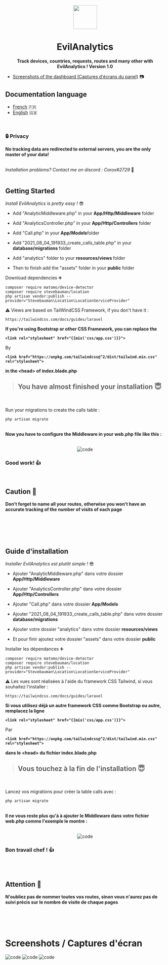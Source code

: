 
<div align="center">  
  <img src="https://emojipedia-us.s3.dualstack.us-west-1.amazonaws.com/thumbs/120/apple/285/vampire_light-skin-tone_1f9db-1f3fb_1f3fb.png" width="75"> <h1> EvilAnalytics </h1>

  
<strong> Track devices, countries, requests, routes and many other with EvilAnalytics ! Version 1.0 </strong>
</div>

- [Screenshots of the dashboard (Captures d'écrans du panel)](https://github.com/Coroxx/EvilAnalytics#screen) 📷


## Documentation language

- [French](https://github.com/Coroxx/EvilAnalytics#fr) 🇫🇷
- [English](https://github.com/Coroxx/EvilAnalytics#ang) 🇬🇧

<div>
<strong>

<br>

### 🔒 Privacy
No tracking data are redirected to external servers, you are the only master of your data!

</strong>

</div>

<br>
<i> Installation problems? Contact me on discord : Corox#2729 </i> 👾

<br>
<br>

<div id="ang">

## Getting Started

<i> Install EvilAnalytics is pretty easy ! </i> 😎

 - Add   "AnalyticMiddleware.php" in your <strong>App/Http/Middleware</strong> folder

 - Add   "AnalyticsController.php" in your <strong>App/Http/Controllers</strong> folder

 - Add   "Call.php" in your <strong>App/Models</strong>folder

 - Add   "2021_08_04_191933_create_calls_table.php" in your  <strong> database/migrations </strong>  folder

 - Add "analytics" folder to your <strong> resources/views </strong> folder

 - Then to finish add the "assets" folder in your <strong>public</strong> folder


Download dependencies ➕
```
composer require matomo/device-detector
composer require stevebauman/location
php artisan vendor:publish --provider="Stevebauman\Location\LocationServiceProvider"
```


⚠️ Views are based on TailWindCSS Framework, if you don't have it : 
```
https://tailwindcss.com/docs/guides/laravel
```

<strong> If you're using Bootstrap or other CSS Framework, you can replace the 
```
<link rel="stylesheet" href="{{mix('css/app.css')}}">
```
 </strong> By <strong>
```
<link href="https://unpkg.com/tailwindcss@^2/dist/tailwind.min.css" rel="stylesheet">
```

in the <head\> of index.blade.php

 </strong>


> ## You have almost finished your installation 😇
<br> <br>
Run your migrations to create the calls table : 

```
php artisan migrate
```

<br>
<strong> Now you have to configure the Middleware in your web.php file like this : </strong>
<div align="middle">
<br>

![code](https://i.ibb.co/SPHp13S/image.png)

</div>

### Good work! 👍

<br>

## Caution 🚨 

<strong> Don't forget to name all your routes, otherwise you won't have an accurate tracking of the number of visits of each page </strong>

</div>

<br>
<br><br><br>

<div id="fr">

## Guide d'installation

<i> Installer EvilAnalytics est plutôt simple ! </i> 😎

 - Ajouter   "AnalyticMiddleware.php" dans votre dossier <strong>App/Http/Middleware</strong>

 - Ajouter   "AnalyticsController.php" dans votre dossier <strong>App/Http/Controllers</strong> 

 - Ajouter   "Call.php" dans votre dossier <strong>App/Models</strong>

 - Ajouter   "2021_08_04_191933_create_calls_table.php" dans votre dossier   <strong> database/migrations </strong>

 - Ajouter votre dossier "analytics" dans votre dossier <strong> resources/views </strong>

 - Et pour finir ajoutez votre dossier "assets" dans votre dossier <strong>public</strong>


Installer les dépendances ➕
```
composer require matomo/device-detector
composer require stevebauman/location
php artisan vendor:publish --provider="Stevebauman\Location\LocationServiceProvider"
```


⚠️ Les vues sont réalisées à l'aide du framework CSS Tailwind, si vous souhaitez l'installer : 
```
https://tailwindcss.com/docs/guides/laravel
```

<strong> Si vous utilisez déjà un autre framework CSS comme Bootstrap ou autre, remplacez la ligne  
```
<link rel="stylesheet" href="{{mix('css/app.css')}}">
```
 </strong> Par <strong>
```
<link href="https://unpkg.com/tailwindcss@^2/dist/tailwind.min.css" rel="stylesheet">
```

dans le <head\> du fichier index.blade.php

 </strong>


> ## Vous touchez à la fin de l'installation 😇
<br> <br>
Lancez vos migrations pour créer la table calls avec : 

```
php artisan migrate
```

<br>
<strong> Il ne vous reste plus qu'à à ajouter le Middleware dans votre fichier web.php comme l'exemple le montre : </strong>
<div align="middle">
<br>

![code](https://i.ibb.co/qJVNjYC/image.png)

</div>

### Bon travail chef ! 👍

<br><br>
## Attention 🚨 

<strong> N'oubliez pas de nommer toutes vos routes, sinon vous n'aurez pas de suivi précis sur le nombre de visite de chaque pages </strong>

</div>
  
  
<br>
<br>
<br>

<div id="screen">

# Screenshots / Captures d'écran

![code](https://i.ibb.co/tJG81T9/image.png)
![code](https://i.ibb.co/D5nwRY2/image.png)
![code](https://i.ibb.co/pnbfSFx/image.png)

</div>
